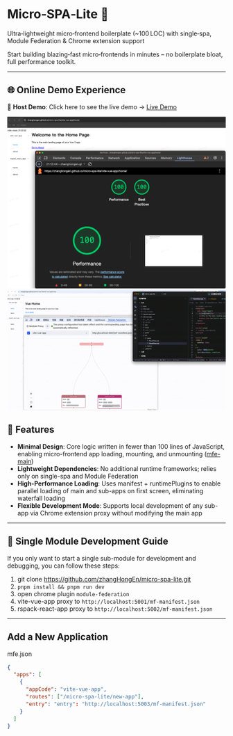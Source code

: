 # Micro‑SPA‑Lite 🚀

Ultra‑lightweight micro‑frontend boilerplate (~100 LOC) with single‑spa, Module Federation & Chrome extension support

Start building blazing‑fast micro‑frontends in minutes – no boilerplate bloat, full performance toolkit.

---

## 🌐 Online Demo Experience

🔗 **Host Demo**: Click here to see the live demo -> [Live Demo](https://zhanghongen.github.io/micro-spa-lite/vite-vue-app/home/) 

![](./docs/img/performance.png)
![](./docs/img/develop.gif)


## 🚀 Features

-	**Minimal Design**: Core logic written in fewer than 100 lines of JavaScript, enabling micro-frontend app loading, mounting, and unmounting ([mfe-main](https://github.com/zhangHongEn/micro-spa-lite/tree/main/mfe-main/src))
-	**Lightweight Dependencies**: No additional runtime frameworks; relies only on single-spa and Module Federation
-	**High-Performance Loading**: Uses manifest + runtimePlugins to enable parallel loading of main and sub-apps on first screen, eliminating waterfall loading
-	**Flexible Development Mode**: Supports local development of any sub-app via Chrome extension proxy without modifying the main app

---

## 🧩 Single Module Development Guide

If you only want to start a single sub-module for development and debugging, you can follow these steps:
1. git clone https://github.com/zhangHongEn/micro-spa-lite.git
2. `pnpm install && pnpm run dev`
3. open chrome plugin `module-federation`
4. vite-vue-app proxy to `http://localhost:5001/mf-manifest.json`
5. rspack-react-app proxy to `http://localhost:5002/mf-manifest.json`

---

## Add a New Application
mfe.json
```json
{
  "apps": [
    {
      "appCode": "vite-vue-app",
      "routes": ["/micro-spa-lite/new-app"],
      "entry": "entry": "http://localhost:5003/mf-manifest.json"
    }
  ]
}